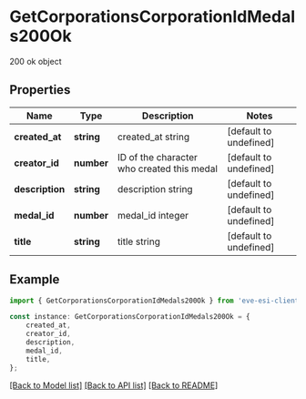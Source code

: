 # GetCorporationsCorporationIdMedals200Ok

200 ok object

## Properties

Name | Type | Description | Notes
------------ | ------------- | ------------- | -------------
**created_at** | **string** | created_at string | [default to undefined]
**creator_id** | **number** | ID of the character who created this medal | [default to undefined]
**description** | **string** | description string | [default to undefined]
**medal_id** | **number** | medal_id integer | [default to undefined]
**title** | **string** | title string | [default to undefined]

## Example

```typescript
import { GetCorporationsCorporationIdMedals200Ok } from 'eve-esi-client-ts';

const instance: GetCorporationsCorporationIdMedals200Ok = {
    created_at,
    creator_id,
    description,
    medal_id,
    title,
};
```

[[Back to Model list]](../README.md#documentation-for-models) [[Back to API list]](../README.md#documentation-for-api-endpoints) [[Back to README]](../README.md)
